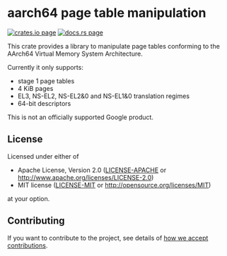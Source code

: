 # aarch64 page table manipulation

[![crates.io page](https://img.shields.io/crates/v/aarch64-paging.svg)](https://crates.io/crates/aarch64-paging)
[![docs.rs page](https://docs.rs/aarch64-paging/badge.svg)](https://docs.rs/aarch64-paging)

This crate provides a library to manipulate page tables conforming to the AArch64 Virtual Memory
System Architecture.

Currently it only supports:

- stage 1 page tables
- 4 KiB pages
- EL3, NS-EL2, NS-EL2&0 and NS-EL1&0 translation regimes
- 64-bit descriptors

This is not an officially supported Google product.

## License

Licensed under either of

- Apache License, Version 2.0
  ([LICENSE-APACHE](LICENSE-APACHE) or http://www.apache.org/licenses/LICENSE-2.0)
- MIT license
  ([LICENSE-MIT](LICENSE-MIT) or http://opensource.org/licenses/MIT)

at your option.

## Contributing

If you want to contribute to the project, see details of
[how we accept contributions](CONTRIBUTING.md).
